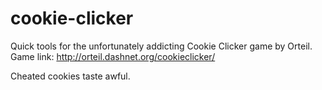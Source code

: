 cookie-clicker
==============

Quick tools for the unfortunately addicting Cookie Clicker game by Orteil.
Game link: http://orteil.dashnet.org/cookieclicker/

Cheated cookies taste awful.
